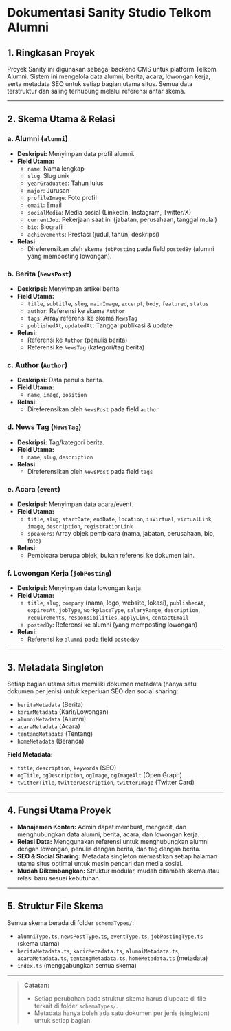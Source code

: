 # Dokumentasi Sanity Studio Telkom Alumni

## 1. Ringkasan Proyek

Proyek Sanity ini digunakan sebagai backend CMS untuk platform Telkom Alumni. Sistem ini mengelola data alumni, berita, acara, lowongan kerja, serta metadata SEO untuk setiap bagian utama situs. Semua data terstruktur dan saling terhubung melalui referensi antar skema.

---

## 2. Skema Utama & Relasi

### a. Alumni (`alumni`)

- **Deskripsi:** Menyimpan data profil alumni.
- **Field Utama:**
  - `name`: Nama lengkap
  - `slug`: Slug unik
  - `yearGraduated`: Tahun lulus
  - `major`: Jurusan
  - `profileImage`: Foto profil
  - `email`: Email
  - `socialMedia`: Media sosial (LinkedIn, Instagram, Twitter/X)
  - `currentJob`: Pekerjaan saat ini (jabatan, perusahaan, tanggal mulai)
  - `bio`: Biografi
  - `achievements`: Prestasi (judul, tahun, deskripsi)
- **Relasi:**
  - Direferensikan oleh skema `jobPosting` pada field `postedBy` (alumni yang memposting lowongan).

### b. Berita (`NewsPost`)

- **Deskripsi:** Menyimpan artikel berita.
- **Field Utama:**
  - `title`, `subtitle`, `slug`, `mainImage`, `excerpt`, `body`, `featured`, `status`
  - `author`: Referensi ke skema `Author`
  - `tags`: Array referensi ke skema `NewsTag`
  - `publishedAt`, `updatedAt`: Tanggal publikasi & update
- **Relasi:**
  - Referensi ke `Author` (penulis berita)
  - Referensi ke `NewsTag` (kategori/tag berita)

### c. Author (`Author`)

- **Deskripsi:** Data penulis berita.
- **Field Utama:**
  - `name`, `image`, `position`
- **Relasi:**
  - Direferensikan oleh `NewsPost` pada field `author`

### d. News Tag (`NewsTag`)

- **Deskripsi:** Tag/kategori berita.
- **Field Utama:**
  - `name`, `slug`, `description`
- **Relasi:**
  - Direferensikan oleh `NewsPost` pada field `tags`

### e. Acara (`event`)

- **Deskripsi:** Menyimpan data acara/event.
- **Field Utama:**
  - `title`, `slug`, `startDate`, `endDate`, `location`, `isVirtual`, `virtualLink`, `image`, `description`, `registrationLink`
  - `speakers`: Array objek pembicara (nama, jabatan, perusahaan, bio, foto)
- **Relasi:**
  - Pembicara berupa objek, bukan referensi ke dokumen lain.

### f. Lowongan Kerja (`jobPosting`)

- **Deskripsi:** Menyimpan data lowongan kerja.
- **Field Utama:**
  - `title`, `slug`, `company` (nama, logo, website, lokasi), `publishedAt`, `expiresAt`, `jobType`, `workplaceType`, `salaryRange`, `description`, `requirements`, `responsibilities`, `applyLink`, `contactEmail`
  - `postedBy`: Referensi ke alumni (yang memposting lowongan)
- **Relasi:**
  - Referensi ke `alumni` pada field `postedBy`

---

## 3. Metadata Singleton

Setiap bagian utama situs memiliki dokumen metadata (hanya satu dokumen per jenis) untuk keperluan SEO dan social sharing:

- `beritaMetadata` (Berita)
- `karirMetadata` (Karir/Lowongan)
- `alumniMetadata` (Alumni)
- `acaraMetadata` (Acara)
- `tentangMetadata` (Tentang)
- `homeMetadata` (Beranda)

**Field Metadata:**

- `title`, `description`, `keywords` (SEO)
- `ogTitle`, `ogDescription`, `ogImage`, `ogImageAlt` (Open Graph)
- `twitterTitle`, `twitterDescription`, `twitterImage` (Twitter Card)

---

## 4. Fungsi Utama Proyek

- **Manajemen Konten:** Admin dapat membuat, mengedit, dan menghubungkan data alumni, berita, acara, dan lowongan kerja.
- **Relasi Data:** Menggunakan referensi untuk menghubungkan alumni dengan lowongan, penulis dengan berita, dan tag dengan berita.
- **SEO & Social Sharing:** Metadata singleton memastikan setiap halaman utama situs optimal untuk mesin pencari dan media sosial.
- **Mudah Dikembangkan:** Struktur modular, mudah ditambah skema atau relasi baru sesuai kebutuhan.

---

## 5. Struktur File Skema

Semua skema berada di folder `schemaTypes/`:

- `alumniType.ts`, `newsPostType.ts`, `eventType.ts`, `jobPostingType.ts` (skema utama)
- `beritaMetadata.ts`, `karirMetadata.ts`, `alumniMetadata.ts`, `acaraMetadata.ts`, `tentangMetadata.ts`, `homeMetadata.ts` (metadata)
- `index.ts` (menggabungkan semua skema)

---

> **Catatan:**
>
> - Setiap perubahan pada struktur skema harus diupdate di file terkait di folder `schemaTypes/`.
> - Metadata hanya boleh ada satu dokumen per jenis (singleton) untuk setiap bagian.
